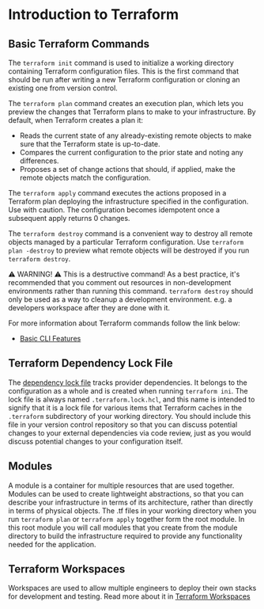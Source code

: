 # Introduction to Terraform

## Basic Terraform Commands

The `terraform init` command is used to initialize a working directory containing Terraform configuration files. This is the first command that should be run after writing a new Terraform configuration or cloning an existing one from version control.

The `terraform plan` command creates an execution plan, which lets you preview the changes that Terraform plans to make to your infrastructure. By default, when Terraform creates a plan it:

- Reads the current state of any already-existing remote objects to make sure that the Terraform state is up-to-date.
- Compares the current configuration to the prior state and noting any differences.
- Proposes a set of change actions that should, if applied, make the remote objects match the configuration.

The `terraform apply` command executes the actions proposed in a Terraform plan deploying the infrastructure specified in the configuration. Use with caution. The configuration becomes idempotent once a subsequent apply returns 0 changes.

The `terraform destroy` command is a convenient way to destroy all remote objects managed by a particular Terraform configuration. Use `terraform plan -destroy` to preview what remote objects will be destroyed if you run `terraform destroy`.

⚠️ WARNING! ⚠️ This is a destructive command! As a best practice, it's recommended that you comment out resources in non-development environments rather than running this command. `terraform destroy` should only be used as a way to cleanup a development environment. e.g. a developers workspace after they are done with it.

For more information about Terraform commands follow the link below:

- [Basic CLI Features](https://www.terraform.io/cli/commands)

## Terraform Dependency Lock File

The [dependency lock file](https://www.terraform.io/language/files/dependency-lock) tracks provider dependencies. It belongs to the configuration as a whole and is created when running `terraform ini`. The lock file is always named `.terraform.lock.hcl`, and this name is intended to signify that it is a lock file for various items that Terraform caches in the `.terraform` subdirectory of your working directory. You should include this file in your version control repository so that you can discuss potential changes to your external dependencies via code review, just as you would discuss potential changes to your configuration itself.  

## Modules

A module is a container for multiple resources that are used together. Modules can be used to create lightweight abstractions, so that you can describe your infrastructure in terms of its architecture, rather than directly in terms of physical objects. The .tf files in your working directory when you run `terraform plan` or `terraform apply` together form the root module. In this root module you will call modules that you create from the module directory to build the infrastructure required to provide any functionality needed for the application.

## Terraform Workspaces

Workspaces are used to allow multiple engineers to deploy their own stacks for development and testing. Read more about it in [Terraform Workspaces](./intro-to-terraform-workspaces.md)

